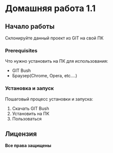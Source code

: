 # Домашняя работа 1.1

## Начало работы
Склонируйте данный проект из GIT на свой ПК 

### Prerequisites
Что нужно установить на ПК для использования:
* GIT Bush
* Браузер(Chrome, Opera, etc....)

### Установка и запуск
Пошаговый процесс установки и запуска:
1. Скачать GIT Bush
2. Установить на ПК 
3. Пользоваться

## Лицензия
**Все права защищены**
